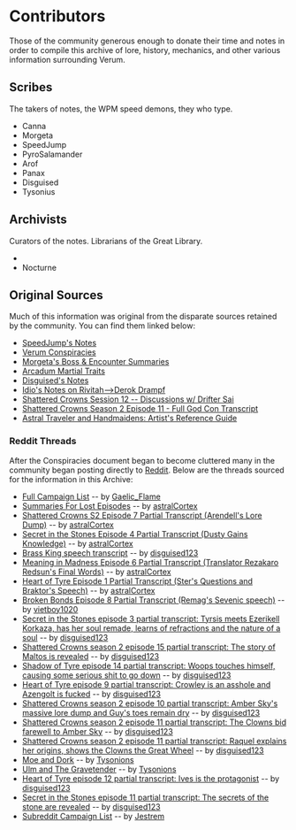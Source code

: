 # Contributors

Those of the community generous enough to donate their time and notes in order to compile this archive of lore, history, mechanics, and other various information surrounding Verum.

## Scribes
The takers of notes, the WPM speed demons, they who type.

* Canna
* Morgeta
* SpeedJump
* PyroSalamander
* Arof
* Panax
* Disguised
* Tysonius

## Archivists
Curators of the notes. Librarians of the Great Library.

* 
* Nocturne

## Original Sources

Much of this information was original from the disparate sources retained by the community. You can find them linked below:

* [SpeedJump's Notes](https://docs.google.com/document/d/1Ydbt5LxfSplOSBvMVzamLvh1BsguXlFV5c6MqnMNelA)
* [Verum Conspiracies](https://docs.google.com/document/d/1-epUNlEftVWONjnp5rg2xoPqLlRvsHS9DM5t8VYwzgY)
* [Morgeta's Boss & Encounter Summaries](https://docs.google.com/document/d/1IZ1jApY9nDMBD5yPV38H3JkKrP8G0JsQSJzGziArKvA)
* [Arcadum Martial Traits](https://docs.google.com/document/d/1YCp_8HsQ6YLXrjBwaFrAipSauA95Ni7jZhNvkwolvek)
* [Disguised's Notes](https://docs.google.com/document/d/1Dn_wQ75feiQDqrb6vyceaHjBZGhaOkiU620WfbvaLHg)
* [Idio's Notes on Rivitah-->Derok Drampf](https://docs.google.com/document/d/1Hxpg5dBHQWF-8hL_5HUgaj3EYeN8Dby4IgEPL9zFQqo)
* [Shattered Crowns Session 12 -- Discussions w/ Drifter Sai](https://docs.google.com/document/d/1_tLVxJfyZgKFFjXh8edNAOcYAFAyX9Wy0VyyMjjxjto)
* [Shattered Crowns Season 2 Episode 11 - Full God Con Transcript](https://docs.google.com/document/d/1ni-YAl-S-n31FqpZZZ7hLBP9X7PWKghLieG6TcECoIE)
* [Astral Traveler and Handmaidens: Artist's Reference Guide](https://docs.google.com/spreadsheets/d/15kBK5Zjlki9RcG_ijlUpxdYXateyB-PaWEKX9in4bFI/)

### Reddit Threads

After the Conspiracies document began to become cluttered many in the community began posting directly to [Reddit](https://reddit.com/r/cadum). Below are the threads sourced for the information in this Archive:

* [Full Campaign List](https://reddit.com/r/cadum/comments/hmvvt2/full_campaign_list/) -- by [Gaelic_Flame](https://old.reddit.com/user/Gaelic_Flame)
* [Summaries For Lost Episodes](https://www.reddit.com/r/cadum/comments/hpj1k9/summaries_and_sources_for_lost_episodes_and/) -- by [astralCortex](https://www.reddit.com/user/astralCortex/)
* [Shattered Crowns S2 Episode 7 Partial Transcript (Arendell's Lore Dump)](https://redd.it/huj9yr) -- by [astralCortex](https://reddit.com/user/astralCortex)
* [Secret in the Stones Episode 4 Partial Transcript (Dusty Gains Knowledge)](https://redd.it/i7nj82) -- by [astralCortex](https://reddit.com/user/astralCortex)
* [Brass King speech transcript](https://redd.it/i8w7js) -- by [disguised123](https://old.reddit.com/user/disguised123)
* [Meaning in Madness Episode 6 Partial Transcript (Translator Rezakaro Redsun's Final Words)](https://redd.it/iirgs9) -- by [astralCortex](https://reddit.com/user/astralCortex)
* [Heart of Tyre Episode 1 Partial Transcript (Ster's Questions and Braktor's Speech)](https://redd.it/hqz50m) -- by [astralCortex](https://reddit.com/user/astralCortex)
* [Broken Bonds Episode 8 Partial Transcript (Remag's Sevenic speech)](https://redd.it/iwbroh) -- by [vietboy1020](https://reddit.com/user/vietboy1020)
* [Secret in the Stones episode 3 partial transcript: Tyrsis meets Ezerikell Korkaza, has her soul remade, learns of refractions and the nature of a soul](https://redd.it/izczuw) -- by [disguised123](https://reddit.com/user/disguised123)
* [Shattered Crowns season 2 episode 15 partial transcript: The story of Maltos is revealed](https://redd.it/j17api) -- by [disguised123](https://reddit.com/user/disguised123)
* [Shadow of Tyre episode 14 partial transcript: Woops touches himself, causing some serious shit to go down](https://redd.it/j4s8og) -- by [disguised123](https://reddit.com/user/disguised123)
* [Heart of Tyre episode 9 partial transcript: Crowley is an asshole and Azengolt is fucked](https://redd.it/j93fbz) -- by [disguised123](https://reddit.com/user/disguised123)
* [Shattered Crowns season 2 episode 10 partial transcript: Amber Sky's massive lore dump and Guy's toes remain dry](https://redd.it/ja7j1e) -- by [disguised123](https://reddit.com/user/disguised123)
* [Shattered Crowns season 2 episode 11 partial transcript: The Clowns bid farewell to Amber Sky](https://redd.it/ja7yxi) -- by [disguised123](https://old.reddit.com/user/disguised123)
* [Shattered Crowns season 2 episode 11 partial transcript: Raquel explains her origins, shows the Clowns the Great Wheel](https://redd.it/j4apdb) -- by [disguised123](https://reddit.com/user/disguised123)
* [Moe and Dork](https://redd.it/jax9oq) -- by [Tysonions](https://reddit.com/user/Tysonions)
* [Ulm and The Gravetender](https://redd.it/jazif9) -- by [Tysonions](https://reddit.com/user/Tysonions)
* [Heart of Tyre episode 12 partial transcript: Ives is the protagonist](https://redd.it/jc65ib) -- by [disguised123](https://old.reddit.com/user/disguised123)
* [Secret in the Stones episode 11 partial transcript: The secrets of the stone are revealed](https://redd.it/jefie8) -- by [disguised123](https://old.reddit.com/user/disguised123)
* [Subreddit Campaign List](https://www.reddit.com/r/cadum/wiki/campaigns) -- by [Jestrem](https://www.reddit.com/user/Jestrem/)
